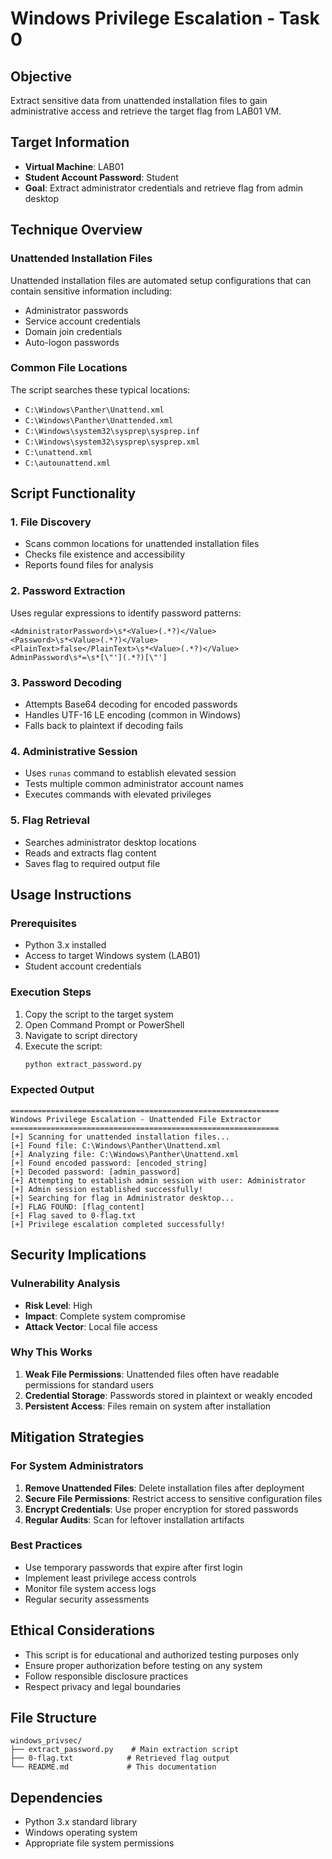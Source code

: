 # Windows Privilege Escalation - Task 0

## Objective
Extract sensitive data from unattended installation files to gain administrative access and retrieve the target flag from LAB01 VM.

## Target Information
- **Virtual Machine**: LAB01
- **Student Account Password**: Student
- **Goal**: Extract administrator credentials and retrieve flag from admin desktop

## Technique Overview

### Unattended Installation Files
Unattended installation files are automated setup configurations that can contain sensitive information including:
- Administrator passwords
- Service account credentials
- Domain join credentials
- Auto-logon passwords

### Common File Locations
The script searches these typical locations:
- `C:\Windows\Panther\Unattend.xml`
- `C:\Windows\Panther\Unattended.xml`
- `C:\Windows\system32\sysprep\sysprep.inf`
- `C:\Windows\system32\sysprep\sysprep.xml`
- `C:\unattend.xml`
- `C:\autounattend.xml`

## Script Functionality

### 1. File Discovery
- Scans common locations for unattended installation files
- Checks file existence and accessibility
- Reports found files for analysis

### 2. Password Extraction
Uses regular expressions to identify password patterns:
```regex
<AdministratorPassword>\s*<Value>(.*?)</Value>
<Password>\s*<Value>(.*?)</Value>
<PlainText>false</PlainText>\s*<Value>(.*?)</Value>
AdminPassword\s*=\s*[\"'](.*?)[\"']
```

### 3. Password Decoding
- Attempts Base64 decoding for encoded passwords
- Handles UTF-16 LE encoding (common in Windows)
- Falls back to plaintext if decoding fails

### 4. Administrative Session
- Uses `runas` command to establish elevated session
- Tests multiple common administrator account names
- Executes commands with elevated privileges

### 5. Flag Retrieval
- Searches administrator desktop locations
- Reads and extracts flag content
- Saves flag to required output file

## Usage Instructions

### Prerequisites
- Python 3.x installed
- Access to target Windows system (LAB01)
- Student account credentials

### Execution Steps
1. Copy the script to the target system
2. Open Command Prompt or PowerShell
3. Navigate to script directory
4. Execute the script:
   ```bash
   python extract_password.py
   ```

### Expected Output
```
============================================================
Windows Privilege Escalation - Unattended File Extractor
============================================================
[+] Scanning for unattended installation files...
[+] Found file: C:\Windows\Panther\Unattend.xml
[+] Analyzing file: C:\Windows\Panther\Unattend.xml
[+] Found encoded password: [encoded_string]
[+] Decoded password: [admin_password]
[+] Attempting to establish admin session with user: Administrator
[+] Admin session established successfully!
[+] Searching for flag in Administrator desktop...
[+] FLAG FOUND: [flag_content]
[+] Flag saved to 0-flag.txt
[+] Privilege escalation completed successfully!
```

## Security Implications

### Vulnerability Analysis
- **Risk Level**: High
- **Impact**: Complete system compromise
- **Attack Vector**: Local file access

### Why This Works
1. **Weak File Permissions**: Unattended files often have readable permissions for standard users
2. **Credential Storage**: Passwords stored in plaintext or weakly encoded
3. **Persistent Access**: Files remain on system after installation

## Mitigation Strategies

### For System Administrators
1. **Remove Unattended Files**: Delete installation files after deployment
2. **Secure File Permissions**: Restrict access to sensitive configuration files
3. **Encrypt Credentials**: Use proper encryption for stored passwords
4. **Regular Audits**: Scan for leftover installation artifacts

### Best Practices
- Use temporary passwords that expire after first login
- Implement least privilege access controls
- Monitor file system access logs
- Regular security assessments

## Ethical Considerations
- This script is for educational and authorized testing purposes only
- Ensure proper authorization before testing on any system
- Follow responsible disclosure practices
- Respect privacy and legal boundaries

## File Structure
```
windows_privsec/
├── extract_password.py    # Main extraction script
├── 0-flag.txt            # Retrieved flag output
└── README.md             # This documentation
```

## Dependencies
- Python 3.x standard library
- Windows operating system
- Appropriate file system permissions


